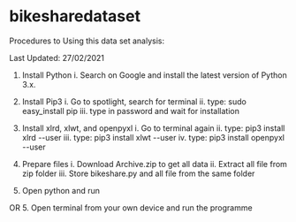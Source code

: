 # bikesharedataset

Procedures to Using this data set analysis:

Last Updated: 27/02/2021

1. Install Python
i. Search on Google and install the latest version of Python 3.x.

2. Install Pip3
i. Go to spotlight, search for terminal
ii. type: sudo easy_install pip
iii. type in password and wait for installation

3. Install xlrd, xlwt, and openpyxl
i. Go to terminal again
ii. type: pip3 install xlrd --user
iii. type: pip3 install xlwt --user
iv. type: pip3 install openpyxl --user

4. Prepare files
i. Download Archive.zip to get all data
ii. Extract all file from zip folder
iii. Store bikeshare.py and all file from the same folder

5. Open python and run

OR
5. Open terminal from your own device and run the programme

